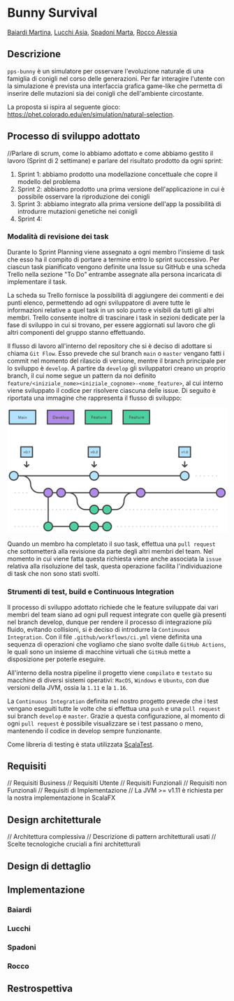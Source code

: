 # Bunny Survival

[Baiardi Martina](mailto:martina.baiardi4@studio.unibo.it),
[Lucchi Asia](mailto:asia.lucchi@studio.unibo.it),
[Spadoni Marta](mailto:alessia.rocco@studio.unibo.it),
[Rocco Alessia](mailto:marta.spadoni2@studio.unibo.it)

## Descrizione
`pps-bunny` è un simulatore per osservare l'evoluzione naturale di una famiglia di conigli nel corso delle generazioni.
Per far interagire l'utente con la simulazione è prevista una interfaccia grafica game-like che permetta di inserire 
delle mutazioni sia dei conigli che dell'ambiente circostante. 

La proposta si ispira al seguente gioco: https://phet.colorado.edu/en/simulation/natural-selection.

## Processo di sviluppo adottato
//Parlare di scrum, come lo abbiamo adottato e come abbiamo gestito il lavoro (Sprint di 2 settimane) e parlare del 
risultato prodotto da ogni sprint:
1. Sprint 1: abbiamo prodotto una modellazione concettuale che copre il modello del problema
2. Sprint 2: abbiamo prodotto una prima versione dell'applicazione in cui è possibile osservare la riproduzione dei 
conigli 
3. Sprint 3: abbiamo integrato alla prima versione dell'app la possibilità di introdurre mutazioni genetiche nei conigli
4. Sprint 4:

### Modalità di revisione dei task
Durante lo Sprint Planning viene assegnato a ogni membro l'insieme di task che esso ha il compito di portare a termine entro lo sprint successivo.
Per ciascun task pianificato vengono definite una Issue su GitHub e una scheda Trello nella sezione "To Do" entrambe assegnate alla persona incaricata di implementare il task.

La scheda su Trello fornisce la possibilità di aggiungere dei commenti e dei punti elenco, permettendo ad ogni sviluppatore
di avere tutte le informazioni relative a quel task in un solo punto e visibili da tutti gli altri membri. Trello consente 
inoltre di trascinare i task in sezioni dedicate per la fase di sviluppo in cui si trovano, per essere aggiornati sul lavoro che 
gli altri componenti del gruppo stanno effettuando.

Il flusso di lavoro all'interno del repository che si è deciso di adottare si chiama `Git Flow`. Esso prevede che sul branch 
`main` o `master` vengano fatti i commit nel momento del rilascio di versione, mentre il branch principale per lo sviluppo
è `develop`. A partire da `develop` gli sviluppatori creano un proprio branch, il cui nome segue un pattern da noi definito
`feature/<iniziale_nome><iniziale_cognome>-<nome_feature>`, al cui interno viene sviluppato il codice per risolvere ciascuna 
delle issue. Di seguito è riportata una immagine che rappresenta il flusso di sviluppo:

![Git-Flow Workflow](./images/git_flow.svg)

Quando un membro ha completato il suo task, effettua una `pull request` che sottometterà alla revisione da parte 
degli altri membri del team. Nel momento in cui viene fatta questa richiesta viene anche associata la `issue` relativa alla 
risoluzione del task, questa operazione facilita l'individuazione di task che non sono stati svolti.


### Strumenti di test, build e Continuous Integration
Il processo di sviluppo adottato richiede che le feature sviluppate dai vari membri del team siano ad ogni pull request 
integrate con quelle già presenti nel branch develop, dunque per rendere il processo di integrazione più fluido, 
evitando collisioni, si è deciso di introdurre la `Continuous Integration`. Con il file `.github/workflows/ci.yml` viene definita una sequenza di operazioni
che vogliamo che siano svolte dalle `GitHub Actions`, le quali sono un insieme di macchine virtuali che `GitHub` mette a disposizione
per poterle eseguire.

All'interno della nostra pipeline il progetto viene `compilato` e `testato` su macchine di diversi sistemi operativi: `MacOS`, 
`Windows` e `Ubuntu`, con due versioni della JVM, ossia la `1.11` e la `1.16`. 

La `Continuous Integration` definita nel nostro progetto prevede che i test vengano eseguiti tutte le volte che si 
effettua una `push` e una `pull request` sui branch `develop` e `master`. Grazie a questa configurazione, al momento 
di ogni `pull request` è possibile visualizzare se i test passano o meno, mantenendo il codice in develop sempre funzionante.

Come libreria di testing è stata utilizzata [ScalaTest](https://www.scalatest.org/).

## Requisiti
// Requisiti Business
// Requisiti Utente
// Requisiti Funzionali
// Requisiti non Funzionali
// Requisiti di Implementazione
// La JVM >= v1.11 è richiesta per la nostra implementazione in ScalaFX

## Design architetturale
// Architettura complessiva
// Descrizione di pattern architetturali usati
// Scelte tecnologiche cruciali a fini architetturali

## Design di dettaglio

## Implementazione
### Baiardi
### Lucchi
### Spadoni 
### Rocco

## Restrospettiva